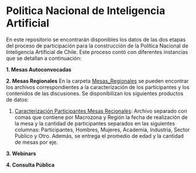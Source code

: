 # Politica Nacional de Inteligencia Artificial

En este repositorio se encontrarán disponibles los datos de las dos etapas del proceso de participación para la construcción de la Política Nacional de Inteligencia Artificial de Chile. Este proceso contó con diferentes instancias que se detallan a continuación:

**1. Mesas Autoconvocadas**

**2. Mesas Regionales**
En la carpeta [Mesas_Regionales](Mesas_Regionales) se pueden encontrar los archivos correspondientes a la caracterización de los participantes y los contenidos de las discusiones. Se disponibilizan los siguientes productos de datos:

1. [Caracterización Participantes Mesas Recionales](Mesas_Regionales/Caracterizacion_Participantes_Mesas_Regionales): Archivo separado con comas que contiene por Macrozona y Región la fecha de realización de la mesa y la cantidad de participantes separados en las siguientes columnas: Participantes, Hombres, Mujeres, Academia, Industria, Sector Publico y Otro. Además, se entrega el promedio de edad y la cantidad de mesas por eje. 

**3. Webinars**

**4. Consulta Pública**
